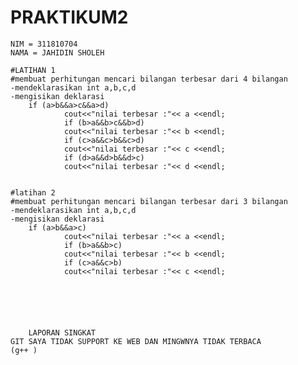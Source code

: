 # PRAKTIKUM2

	NIM = 311810704
	NAMA = JAHIDIN SHOLEH
	
	#LATIHAN 1
	#membuat perhitungan mencari bilangan terbesar dari 4 bilangan
	-mendeklarasikan int a,b,c,d
	-mengisikan deklarasi 
		if (a>b&&a>c&&a>d)
                cout<<"nilai terbesar :"<< a <<endl;
                if (b>a&&b>c&&b>d) 
                cout<<"nilai terbesar :"<< b <<endl;
                if (c>a&&c>b&&c>d)
                cout<<"nilai terbesar :"<< c <<endl;
                if (d>a&&d>b&&d>c)
                cout<<"nilai terbesar :"<< d <<endl;
	
	
	#latihan 2
	#membuat perhitungan mencari bilangan terbesar dari 3 bilangan
	-mendeklarasikan int a,b,c,d
	-mengisikan deklarasi 
		if (a>b&&a>c)
                cout<<"nilai terbesar :"<< a <<endl;
                if (b>a&&b>c) 
                cout<<"nilai terbesar :"<< b <<endl;
                if (c>a&&c>b)
                cout<<"nilai terbesar :"<< c <<endl;
        
                

	

	
        LAPORAN SINGKAT
	GIT SAYA TIDAK SUPPORT KE WEB DAN MINGWNYA TIDAK TERBACA
	(g++ )
	
